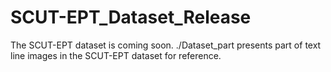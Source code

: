 # SCUT-EPT_Dataset_Release
The SCUT-EPT dataset is coming soon.
./Dataset_part presents part of text line images in the SCUT-EPT dataset for reference.
